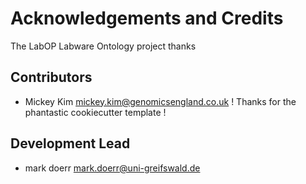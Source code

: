 
# Acknowledgements and Credits

The LabOP Labware Ontology project thanks


Contributors
------------

* Mickey Kim <mickey.kim@genomicsengland.co.uk>  ! Thanks for the phantastic cookiecutter template !


Development Lead
----------------

* mark doerr <mark.doerr@uni-greifswald.de>